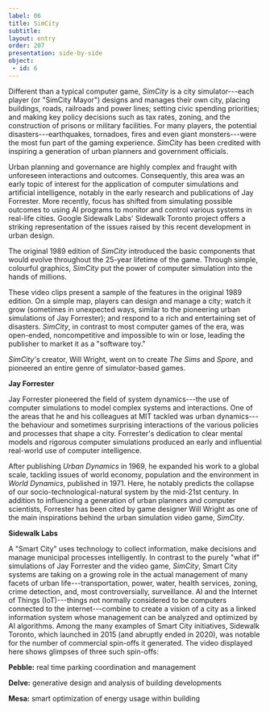 ```yaml
---
label: 06
title: SimCity
subtitle: 
layout: entry
order: 207
presentation: side-by-side
object:
 - id: 6 
---
```


Different than a typical computer game, *SimCity* is a city simulator---each player (or "SimCity Mayor") designs and manages their own city, placing buildings, roads, railroads and power lines; setting civic spending priorities; and making key policy decisions such as tax rates, zoning, and the construction of prisons or military facilities. For many players, the potential disasters---earthquakes, tornadoes, fires and even giant monsters---were the most fun part of the gaming experience. *SimCity* has been credited with inspiring a generation of urban planners and government officials.

Urban planning and governance are highly complex and fraught with unforeseen interactions and outcomes. Consequently, this area was an early topic of interest for the application of computer simulations and artificial intelligence, notably in the early research and publications of Jay Forrester. More recently, focus has shifted from simulating possible outcomes to using AI programs to monitor and control various systems in real-life cities. Google Sidewalk Labs' Sidewalk Toronto project offers a striking representation of the issues raised by this recent development in urban design.

The original 1989 edition of *SimCity* introduced the basic components that would evolve throughout the 25-year lifetime of the game. Through simple, colourful graphics, *SimCity* put the power of computer simulation into the hands of millions.

These video clips present a sample of the features in the original 1989 edition. On a simple map, players can design and manage a city; watch it grow (sometimes in unexpected ways, similar to the pioneering urban simulations of Jay Forrester); and respond to a rich and entertaining set of disasters. *SimCity*, in contrast to most computer games of the era, was open-ended, noncompetitive and impossible to win or lose, leading the publisher to market it as a "software toy."

*SimCity*'s creator, Will Wright, went on to create *The Sims* and *Spore*, and pioneered an entire genre of simulator-based games.

**Jay Forrester**

Jay Forrester pioneered the field of system dynamics---the use of computer simulations to model complex systems and interactions. One of the areas that he and his colleagues at MIT tackled was urban dynamics---the behaviour and sometimes surprising interactions of the various policies and processes that shape a city. Forrester's dedication to clear mental models and rigorous computer simulations produced an early and influential real-world use of computer intelligence.

After publishing *Urban Dynamics* in 1969, he expanded his work to a global scale, tackling issues of world economy, population and the environment in *World Dynamics*, published in 1971. Here, he notably predicts the collapse of our socio-technological-natural system by the mid-21st century. In addition to influencing a generation of urban planners and computer scientists, Forrester has been cited by game designer Will Wright as one of the main inspirations behind the urban simulation video game, *SimCity*.

**Sidewalk Labs**

A "Smart City" uses technology to collect information, make decisions and manage municipal processes intelligently. In contrast to the purely "what if" simulations of Jay Forrester and the video game, *SimCity*, Smart City systems are taking on a growing role in the actual management of many facets of urban life---transportation, power, water, health services, zoning, crime detection, and, most controversially, surveillance. AI and the Internet of Things (IoT)---things not normally considered to be computers connected to the internet---combine to create a vision of a city as a linked information system whose management can be analyzed and optimized by AI algorithms. Among the many examples of Smart City initiatives, Sidewalk Toronto, which launched in 2015 (and abruptly ended in 2020), was notable for the number of commercial spin-offs it generated. The video displayed here shows glimpses of three such spin-offs:

**Pebble:** real time parking coordination and management

**Delve:** generative design and analysis of building developments

**Mesa:** smart optimization of energy usage within building
